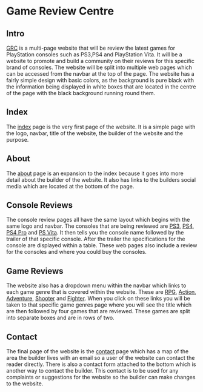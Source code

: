 # Game Review Centre

## Intro

[GRC](https://samuellts.github.io/GameReviewCentre-master/) is a multi-page website that will be review the latest games for PlayStation consoles such as PS3,PS4 and PlayStation Vita. It will be a website to promote and build a community on their reviews for this specific brand of consoles. The website will be split into multiple web pages which can be accessed from the navbar at the top of the page. The website has a fairly simple design with basic colors, as the background is pure black with the information being displayed in white boxes that are located in the centre of the page with the black background running round them.

## Index

The [index](https://samuellts.github.io/GameReviewCentre-master/index.html) page is the very first page of the website. It is a simple page with the logo, navbar, title of the website, the builder of the website and the purpose.

## About

The [about](https://samuellts.github.io/GameReviewCentre-master/about.html) page is an expansion to the index because it goes into more detail about the builder of the website. It also has links to the builders social media which are located at the bottom of the page.

## Console Reviews

The console review pages all have the same layout which begins with the same logo and navbar. The consoles that are being reviewed are [PS3](https://samuellts.github.io/GameReviewCentre-master/ps3.html), [PS4](https://samuellts.github.io/GameReviewCentre-master/ps4.html), [PS4 Pro](https://samuellts.github.io/GameReviewCentre-master/ps4Pro.html) and [PS Vita](https://samuellts.github.io/GameReviewCentre-master/psVita.html). It then tells you the console name followed by the trailer of that specific console. After the trailer the specifications for the console are displayed within a table. These web pages also include a review for the consoles and where you could buy the consoles.

## Game Reviews

The website also has a dropdown menu within the navbar which links to each game genre that is covered within the website. These are [RPG](https://samuellts.github.io/GameReviewCentre-master/RPG.html), [Action](https://samuellts.github.io/GameReviewCentre-master/Action.html), [Adventure](https://samuellts.github.io/GameReviewCentre-master/Adventure.html), [Shooter](https://samuellts.github.io/GameReviewCentre-master/Shooter.html) and [Fighter](https://samuellts.github.io/GameReviewCentre-master/Fighting.html). When you click on these links you will be taken to that specific game genres page where you will see the title which are then followed by four games that are reviewed. These games are split into separate boxes and are in rows of two.

## Contact

The final page of the website is the [contact](https://samuellts.github.io/GameReviewCentre-master/contact.html) page which has a map of the area the builder lives with an email so a user of the website can contact the reader directly. There is also a contact form attached to the bottom which is another way to contact the builder. This contact is to be used for any complaints or suggestions for the website so the builder can make changes to the website.
